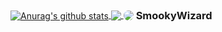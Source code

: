 
<a href="https://github.com/Rxflex">
  <img align="center" src="https://github-readme-stats.vercel.app/api?username=Rxflex&show_icons=true&include_all_commits=true&theme=material-palenight" alt="Anurag's github stats" />
</a>
<a href="https://github.com/Rxflex">
  <img align="center" src="https://github-readme-stats.vercel.app/api/top-langs/?username=Rxflex&layout=compact&theme=material-palenight" />
</a>

<div style="display:inline; vertical-align:middle;">
<img style="border-radius: 50%; vertical-align:middle;" src="https://smookywizard.net/api/discord/avatar.php?type=user&id=407157653475819530"> 
<h3 style="vertical-align:middle; display:inline;"> SmookyWizard </h3>
</div>
